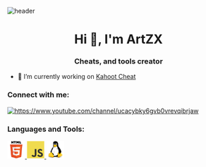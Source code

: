 ![header](https://capsule-render.vercel.app/api?type=waving&color=gradient&height=300&section=header&text=ItzArtZX&fontSize=90&animation=fadeIn)
<h1 align="center">Hi 👋, I'm ArtZX</h1>
<h3 align="center">Cheats, and tools creator</h3>

- 🔭 I’m currently working on [Kahoot Cheat](https://github.com/ItzArtZX/kazix)

<h3 align="left">Connect with me:</h3>
<p align="left">
<a href="https://www.youtube.com/c/https://www.youtube.com/channel/ucacybky6gvb0vrevqibrjaw" target="blank"><img align="center" src="https://raw.githubusercontent.com/rahuldkjain/github-profile-readme-generator/master/src/images/icons/Social/youtube.svg" alt="https://www.youtube.com/channel/ucacybky6gvb0vrevqibrjaw" height="30" width="40" /></a>
</p>

<h3 align="left">Languages and Tools:</h3>
<p align="left"> <a href="https://www.w3.org/html/" target="_blank" rel="noreferrer"> <img src="https://raw.githubusercontent.com/devicons/devicon/master/icons/html5/html5-original-wordmark.svg" alt="html5" width="40" height="40"/> </a> <a href="https://developer.mozilla.org/en-US/docs/Web/JavaScript" target="_blank" rel="noreferrer"> <img src="https://raw.githubusercontent.com/devicons/devicon/master/icons/javascript/javascript-original.svg" alt="javascript" width="40" height="40"/> </a> <a href="https://www.linux.org/" target="_blank" rel="noreferrer"> <img src="https://raw.githubusercontent.com/devicons/devicon/master/icons/linux/linux-original.svg" alt="linux" width="40" height="40"/> </a> </p>
